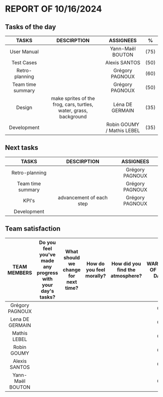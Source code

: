 # REPORT OF 10/16/2024

## Tasks of the day

| TASKS | DESCIRPTION | ASSIGNEES | % |
| :-: | :-: | :-: | :-: |
| User Manual |  | Yann-Maël BOUTON | (75) |
| Test Cases |  | Alexis SANTOS | (50) |
| Retro-planning |  | Grégory PAGNOUX | (60) |
| Team time summary |  | Grégory PAGNOUX | (50) |
| Design | make sprites of the frog, cars, turtles, water, grass, background | Léna DE GERMAIN | (35) |
| Development |  | Robin GOUMY / Mathis LEBEL | (35) |

## Next tasks

| TASKS | DESCIRPTION | ASSIGNEES |
| :-: | :-: | :-: |
| Retro-planning |  | Grégory PAGNOUX |
| Team time summary |  | Grégory PAGNOUX |
| KPI's | advancement of each step | Grégory PAGNOUX |
| Development |  |  |

## Team satisfaction

| TEAM MEMBERS | Do you feel you've made any progress with your day's tasks? | What should we change for next time? | How do you feel morally? | How did you find the atmosphere? | WARNING OF THE DAY | TOTAL WARNINGS |
| :-: | :-: | :-: | :-: | :-: | :-: | :-: |
| Grégory PAGNOUX |  |  |  |  | 0 | 0 |
| Lena DE GERMAIN |  |  |  |  | 0 | 0 |
| Mathis LEBEL |  |  |  |  | 0 | 0 |
| Robin GOUMY |  |  |  |  | 0 | 0 |
| Alexis SANTOS |  |  |  |  | 0 | 0 |
| Yann-Maël BOUTON |  |  |  |  | 0 | 0 |
